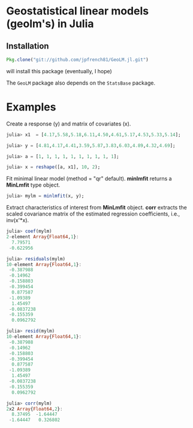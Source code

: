 # Geostatistical linear models (geolm's) in Julia

## Installation

```julia
Pkg.clone("git://github.com/jpfrench81/GeoLM.jl.git")
```
will install this package (eventually, I hope)

The `GeoLM` package also depends on the `StatsBase` package.

# Examples

Create a response (y) and matrix of covariates (x).
```julia
julia> x1  = [4.17,5.58,5.18,6.11,4.50,4.61,5.17,4.53,5.33,5.14];

julia> y = [4.81,4.17,4.41,3.59,5.87,3.83,6.03,4.89,4.32,4.69];

julia> a = [1, 1, 1, 1, 1, 1, 1, 1, 1, 1];

julia> x = reshape([a, x1], 10, 2);
```
Fit minimal linear model (method = "qr" default).  **minlmfit** returns a **MinLmfit** type object.

```julia
julia> mylm = minlmfit(x, y);
```
Extract characteristics of interest from **MinLmfit** object.  **corr** extracts the scaled covariance matrix of the estimated regression coefficients, i.e., inv(x'*x).

```julia
julia> coef(mylm)
2-element Array{Float64,1}:
  7.79571 
 -0.622956

julia> residuals(mylm)
10-element Array{Float64,1}:
 -0.387988 
 -0.14962  
 -0.158803 
 -0.399454 
  0.877587 
 -1.09389  
  1.45497  
 -0.0837238
 -0.155359 
  0.0962792

julia> resid(mylm)
10-element Array{Float64,1}:
 -0.387988 
 -0.14962  
 -0.158803 
 -0.399454 
  0.877587 
 -1.09389  
  1.45497  
 -0.0837238
 -0.155359 
  0.0962792

julia> corr(mylm)
2x2 Array{Float64,2}:
  8.37495  -1.64447 
 -1.64447   0.326802
```


